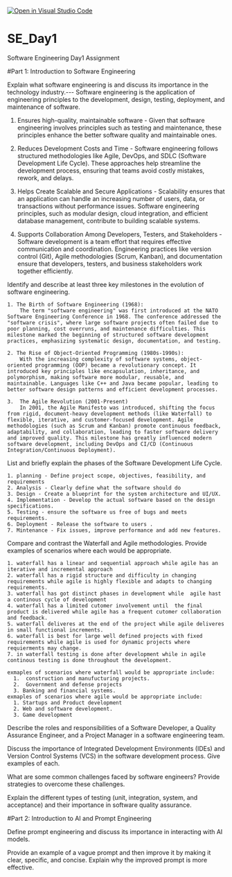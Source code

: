 [![Open in Visual Studio Code](https://classroom.github.com/assets/open-in-vscode-2e0aaae1b6195c2367325f4f02e2d04e9abb55f0b24a779b69b11b9e10269abc.svg)](https://classroom.github.com/online_ide?assignment_repo_id=18342452&assignment_repo_type=AssignmentRepo)
# SE_Day1
Software Engineering Day1 Assignment

#Part 1: Introduction to Software Engineering

Explain what software engineering is and discuss its importance in the technology industry.---  Software engineering is the  application of engineering principles to the development, design, testing, deployment, and maintenance of software.
  1. Ensures high-quality, maintainable software - Given that software engineering involves principles such as testing and maintenance, these principles enhance the better software quality and maintainable ones.

  2. Reduces Development Costs and Time - Software engineering follows structured methodologies like Agile, DevOps, and SDLC (Software Development Life Cycle). These approaches help streamline the development process, ensuring that teams avoid costly mistakes, rework, and delays.

  3. Helps Create Scalable and Secure Applications - Scalability ensures that an application can handle an increasing number of users, data, or transactions without performance issues. Software engineering principles, such as modular design, cloud integration, and efficient database management, contribute to building scalable systems. 

  4. Supports Collaboration Among Developers, Testers, and Stakeholders - Software development is a team effort that requires effective communication and coordination. Engineering practices like version control (Git), Agile methodologies (Scrum, Kanban), and documentation ensure that developers, testers, and business stakeholders work together efficiently. 

Identify and describe at least three key milestones in the evolution of software engineering.

    1. The Birth of Software Engineering (1968):
        The term "software engineering" was first introduced at the NATO Software Engineering Conference in 1968. The conference addressed the "software crisis", where large software projects often failed due to poor planning, cost overruns, and maintenance difficulties. This milestone marked the beginning of structured software development practices, emphasizing systematic design, documentation, and testing.

    2. The Rise of Object-Oriented Programming (1980s-1990s):
        With the increasing complexity of software systems, object-oriented programming (OOP) became a revolutionary concept. It introduced key principles like encapsulation, inheritance, and polymorphism, making software more modular, reusable, and maintainable. Languages like C++ and Java became popular, leading to better software design patterns and efficient development processes.

    3.  The Agile Revolution (2001-Present)
        In 2001, the Agile Manifesto was introduced, shifting the focus from rigid, document-heavy development methods (like Waterfall) to flexible, iterative, and customer-focused development. Agile methodologies (such as Scrum and Kanban) promote continuous feedback, adaptability, and collaboration, leading to faster software delivery and improved quality. This milestone has greatly influenced modern software development, including DevOps and CI/CD (Continuous Integration/Continuous Deployment).

List and briefly explain the phases of the Software Development Life Cycle.

    1. planning - Define project scope, objectives, feasibility, and requirements
    2. Analysis - Clearly define what the software should do
    3. Design - Create a blueprint for the system architecture and UI/UX.
    4. Implementation - Develop the actual software based on the design specifications.
    5. Testing - ensure the software us free of bugs and meets requirements.
    6. Deployment - Release the software to users .
    7. Mintenance - Fix issues, improve performance and add new features.
    
Compare and contrast the Waterfall and Agile methodologies. Provide examples of scenarios where each would be appropriate.


    1. waterfall has a linear and sequential approach while agile has an iterative and incremental approach
    2. waterfall has a rigid structure and difficulty in changing requirements while agile is highly flexible and adapts to changing requirements.
    3. waterfall has got distinct phases in development while  agile hast a continous cycle of development
    4. waterfall has a limited cutomer involvement until  the final product is delivered while agile has a frequent cutomer collaboration and feedback.
    5. waterfall deliveres at the end of the project while agile deliveres in small functional increments.
    6. waterfall is best for large well defined projects with fixed requirements while agile is used for dynamic projects where requierments may change.
    7. in waterfall testing is done after development while in agile continous testing is done throughout the development.

    exmaples of scenarios where waterfall would be appropriate include:
      1.  construction and manufucturing projects.
      2.  Government and defense projects
      3. Banking and financial systems.
    exmaples of scenarios where agile would be appropriate include:
      1. Startups and Product development
      2. Web and software development.
      3. Game development

Describe the roles and responsibilities of a Software Developer, a Quality Assurance Engineer, and a Project Manager in a software engineering team.


Discuss the importance of Integrated Development Environments (IDEs) and Version Control Systems (VCS) in the software development process. Give examples of each.


What are some common challenges faced by software engineers? Provide strategies to overcome these challenges.


Explain the different types of testing (unit, integration, system, and acceptance) and their importance in software quality assurance.


#Part 2: Introduction to AI and Prompt Engineering


Define prompt engineering and discuss its importance in interacting with AI models.


Provide an example of a vague prompt and then improve it by making it clear, specific, and concise. Explain why the improved prompt is more effective.
